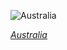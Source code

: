 
![Australia](https://www.gstatic.com/prettyearth/assets/full/2436.jpg)

*[Australia](https://www.google.com/maps/@-20.344184,118.734027,16z/data=!3m1!1e3)*
